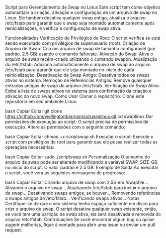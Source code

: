 Script para Gerenciamento de Swap no Linux
Este script tem como objetivo automatizar a criação, ativação e configuração de um arquivo de swap no Linux. Ele também desativa qualquer swap antigo, atualiza o arquivo /etc/fstab para garantir que o swap seja montado automaticamente após reinicializações, e verifica a configuração de swap ativa.

Funcionalidades
Verificação de Privilégios de Root: O script verifica se está sendo executado com privilégios de superusuário (root).
Criação de Arquivo de Swap: Cria um arquivo de swap de tamanho configurável (por padrão, 2.5 GB) usando o comando fallocate.
Ativação do Swap: Ativa o arquivo de swap recém-criado utilizando o comando swapon.
Atualização do /etc/fstab: Adiciona automaticamente o arquivo de swap ao arquivo /etc/fstab para garantir que ele seja montado no início de cada reinicialização.
Desativação de Swap Antigo: Desativa todos os swaps ativos no sistema.
Remoção de Referências Antigas: Remove quaisquer entradas antigas de swap do arquivo /etc/fstab.
Verificação de Swap Ativo: Exibe a lista de swaps ativos no sistema para confirmação da criação e ativação do novo swap.
Como Usar
Clonar o repositório: Clone este repositório em seu ambiente Linux:

bash
Copiar
Editar
git clone https://github.com/wellingtonbarrosrosa/swaplinux.git
cd swaplinux
Dar permissões de execução ao script: O script precisa de permissões de execução. Altere as permissões com o seguinte comando:

bash
Copiar
Editar
chmod +x scriptswap.sh
Executar o script: Execute o script com privilégios de root para garantir que ele possa realizar todas as operações necessárias:

bash
Copiar
Editar
sudo ./scriptswap.sh
Personalização
O tamanho do arquivo de swap pode ser alterado modificando a variável SWAP_SIZE_GB no início do script. O valor padrão é 2.5 GB.
Exemplo de Saída
Ao executar o script, você verá as seguintes mensagens de progresso:

bash
Copiar
Editar
Criando arquivo de swap com 2.5G em /swapfile...
Ativando o arquivo de swap...
Atualizando /etc/fstab para incluir o arquivo de swap...
Desativando swaps antigos, se houver...
Removendo referências a swaps antigos do /etc/fstab...
Verificando swaps ativos...
Notas
Certifique-se de que o seu sistema tenha espaço suficiente em disco para criar o arquivo de swap.
O script desativa qualquer swap existente, então, se você tem uma partição de swap ativa, ela será desativada e removida do arquivo /etc/fstab.
Contribuições
Se você encontrar algum bug ou quiser sugerir melhorias, fique à vontade para abrir uma issue ou enviar um pull request.

